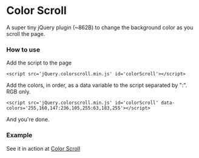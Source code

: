 Color Scroll
============

A super tiny jQuery plugin (~862B) to change the background color as you scroll the page.

### How to use
Add the script to the page
```
<script src='jQuery.colorscroll.min.js' id='colorScroll'></script>
```

Add the colors, in order, as a data variable to the script separated by ":". RGB only.
```
<script src='jQuery.colorscroll.min.js' id='colorScroll' data-colors='255,160,147:236,105,255:63,183,255'></script>
```
And you're done.

### Example
See it in action at [Color Scroll](http://wffle.co/color-scroll)
